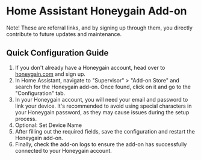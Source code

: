 # Home Assistant Honeygain Add-on

Note! These are referral links, and by signing up through them,
you directly contribute to future updates and maintenance.

## Quick Configuration Guide

1. If you don't already have a Honeygain account, head over to [honeygain.com](https://r.honeygain.me/BULINCBB47) and sign up.
2. In Home Assistant, navigate to "Supervisor" > "Add-on Store" and search for the Honeygain add-on. Once found, click on it and go to the "Configuration" tab.
3. In your Honeygain account, you will need your email and password to link your device. It's recommended to avoid using special characters in your Honeygain password, as they may cause issues during the setup process.
4. Optional: Set Device Name
5. After filling out the required fields, save the configuration and restart the Honeygain add-on.
6. Finally, check the add-on logs to ensure the add-on has successfully connected to your Honeygain account.

